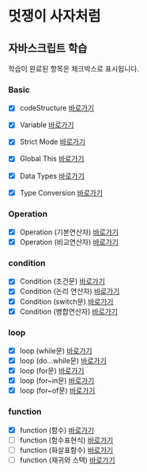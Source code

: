# 멋쟁이 사자처럼

## 자바스크립트 학습

학습이 완료된 항목은 체크박스로 표시됩니다.
 
### Basic
- [x] codeStructure [바로가기](https://github.com/KIMGEUNDU/17_LION-JAVASCRIPT/blob/01.core/client/chapter/core/01.%20codeStructure.js)
- [x] Variable [바로가기](https://github.com/KIMGEUNDU/17_LION-JAVASCRIPT/blob/01.core/client/chapter/core/02.variables.js)
- [x] Strict Mode [바로가기](https://github.com/KIMGEUNDU/17_LION-JAVASCRIPT/blob/01.core/client/chapter/core/03.strictMode.js)
- [x] Global This [바로가기](https://github.com/KIMGEUNDU/17_LION-JAVASCRIPT/blob/01.core/client/chapter/core/04.globalThis.js)
- [x] Data Types [바로가기](https://github.com/KIMGEUNDU/17_LION-JAVASCRIPT/blob/01.core/client/chapter/core/05.dataTypes.js)
- [x] Type Conversion [바로가기](https://github.com/KIMGEUNDU/17_LION-JAVASCRIPT/blob/01.core/client/chapter/core/06.typeConversion.js)


### Operation
- [x] Operation (기본연산자) [바로가기](https://github.com/KIMGEUNDU/17_LION-JAVASCRIPT/blob/01.core/client/chapter/core/07-1.operation.js)
- [x] Operation (비교연산자) [바로가기](https://github.com/KIMGEUNDU/17_LION-JAVASCRIPT/blob/01.core/client/chapter/core/07-2.operation.js)

### condition
- [x] Condition (조건문) [바로가기](https://github.com/KIMGEUNDU/17_LION-JAVASCRIPT/blob/01.core/client/chapter/core/08-1.condition.js)
- [x] Condition (논리 연산자) [바로가기](https://github.com/KIMGEUNDU/17_LION-JAVASCRIPT/blob/01.core/client/chapter/core/08-2.condition.js)
- [x] Condition (switch문) [바로가기](https://github.com/KIMGEUNDU/17_LION-JAVASCRIPT/blob/01.core/client/chapter/core/08-3.condition.js)
- [x] Condition (병합연산자) [바로가기](https://github.com/KIMGEUNDU/17_LION-JAVASCRIPT/blob/01.core/client/chapter/core/08-4.condition.js)

### loop
- [x] loop (while문) [바로가기](https://github.com/KIMGEUNDU/17_LION-JAVASCRIPT/blob/01.core/client/chapter/core/09-1.loop.js)
- [x] loop (do...while문) [바로가기](https://github.com/KIMGEUNDU/17_LION-JAVASCRIPT/blob/01.core/client/chapter/core/09-2.loop.js)
- [x] loop (for문) [바로가기](https://github.com/KIMGEUNDU/17_LION-JAVASCRIPT/blob/01.core/client/chapter/core/09-3.loop.js)
- [x] loop (for~in문) [바로가기](https://github.com/KIMGEUNDU/17_LION-JAVASCRIPT/blob/01.core/client/chapter/core/09-4.loop.js)
- [x] loop (for~of문) [바로가기](https://github.com/KIMGEUNDU/17_LION-JAVASCRIPT/blob/01.core/client/chapter/core/09-5.loop.js)

### function
- [x] function (함수) [바로가기](https://github.com/KIMGEUNDU/17_LION-JAVASCRIPT/blob/01.core/client/chapter/core/10-1.function.js)
- [ ] function (함수표현식) [바로가기](https://github.com/KIMGEUNDU/17_LION-JAVASCRIPT/blob/01.core/client/chapter/core/10-2.function.js)
- [ ] function (화살표함수) [바로가기](https://github.com/KIMGEUNDU/17_LION-JAVASCRIPT/blob/01.core/client/chapter/core/10-3.function.js)
- [ ] function (재귀와 스택) [바로가기](https://github.com/KIMGEUNDU/17_LION-JAVASCRIPT/blob/01.core/client/chapter/core/10-4.function.js)
